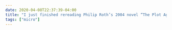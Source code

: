 ```yaml
---
date: 2020-04-08T22:37:39-04:00
title: "I just finished rereading Philip Roth’s 2004 novel “The Plot Against America.” It is really good—in ways I didn’t appreciate when I first read it in high school and that I couldn’t begin to articulate now."
tags: ["micro"]
---
```

